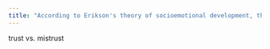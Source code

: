 ```yaml
---
title: "According to Erikson's theory of socioemotional development, the first 18 months of life are devoted to mastering which developmental task?"
---
```

trust vs. mistrust

